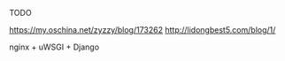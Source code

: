 TODO

https://my.oschina.net/zyzzy/blog/173262
http://lidongbest5.com/blog/1/

nginx + uWSGI + Django
